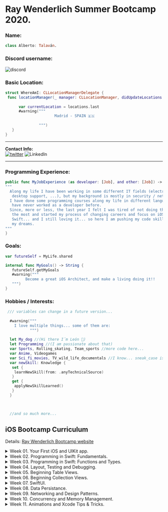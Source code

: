 # Ray Wenderlich Summer Bootcamp 2020.

### Name: 
```Swift
class Alberto: Talaván.
```

### Discord username:  
![discord](https://img.shields.io/badge/-TS:%20Alberto%20Talavan-00ACEE.svg?style=social&logo=discord) 

### Basic Location:  
```Swift
struct WhereAmI: CLLocationManagerDelegate {
 func locationManager(_ manager: CLLocationManager, didUpdateLocations locations: [CLLocation]) { 
 
      var currentLocation = locations.last
      #warning("""
                      Madrid - SPAIN 🇪🇸
                   
               """)
   }
}
 ```
---
 **Contact Info:**  
[![twitter](https://img.shields.io/badge/-@AlbertoTalavan-00ACEE.svg?style=social&logo=twitter)](https://twitter.com/albertotalavan)
![LinkedIn](https://img.shields.io/badge/-@AlbertoTalavan-00ACEE.svg?style=social&logo=linkedin)  

---

### Programming Experience:  
```Swift
public func MyJobExperience (as developer: [Job], and other: [Job]) -> String {
"""
  Along my life I have been working in some different IT fields (electronics,
   desktop support, ...), but my background is mostly in security / networking (SNOC).
  I have done some programming courses along my life in different languajes but I
   have never worked as a developer before.
  Since, more or less, the last year I felt I was tired of not doing the "thing" I love
   the most and started my process of changing careers and focus on iOS development and
   Swift... and I still loving it... so here I am pushing my code skills to achieve
   my dreams.
"""
}
```  

### Goals: 
```Swift
var futureSelf = MyLife.shared

internal func MyGoals() -> String {
   futureSelf.getMyGoals
   #warning("""
         Become a great iOS Architect, and make a living doing it!!
   """)
}
```  

### Hobbies / Interests:  

```Swift
 /// variables can change in a future version...
 
  #warning("""
    I love multiple things... some of them are:
           """)
           
  let My_dog //(Hi there I´m León 🐶)
  let Programming //(I am passionate about that) 
  var Sports, Rolling_skating, Team_sports //more code here...
  var Anime, Videogames
  var Sci_fi_movies, TV_wild_life_documentals //I know... sneak_case is not swifty but here it works
  var newSkill: Knowledge {
   set {
    learnNewSkill(from: .anyTechnicalSource)
   } 
   get {
    applyNewSkillLearned()
   }
  }
  
  
  
  //and so much more...  
 ``` 
 
 ## iOS Bootcamp Curriculum
Details: [Ray Wenderlich Bootcamp website](https://www.raywenderlich.com/10408731-rw-bootcamp)

<details>
<summary>Week 01. Your First iOS and UIKit app.</summary>

- 📚 Video course:
    - [Your first iOS and UIKit app.](https://www.raywenderlich.com/5993-your-first-ios-and-uikit-app)
- 📱 Homework:
    - [Week 01 homework solution.](https://github.com/AlbertoTalavan/TS_RWbootcamp_2020/tree/master/Week01)

</details>


<details>
<summary>Week 02. Programming in Swift: Fundamentals.</summary>

- 📚 Video course:
    - [Programming in Swift: Fundamentals.](https://www.raywenderlich.com/5539282-programming-in-swift-fundamentals)
- 📱 Homework:
    - [Week 02 homework solution.](https://github.com/AlbertoTalavan/TS_RWbootcamp_2020/tree/master/Week02)

</details>


<details>
<summary>Week 03. Programming in Swift: Functions and Types.</summary>

- 📚 Video course:
    - [Programming in Swift: Functions and Types.](https://www.raywenderlich.com/5429279-programming-in-swift-functions-and-types)
- 📱 Homework:
    - [Week 03 homework solution.](https://github.com/AlbertoTalavan/TS_RWbootcamp_2020/tree/master/Week03)

</details>


<details>
<summary>Week 04. Layout, Testing and Debugging.</summary>

- 📚 Video course:
    - [Beginning iOS Debugging.](https://www.raywenderlich.com/4681-beginning-ios-debugging)
    - [Layout in iOS.](https://www.raywenderlich.com/6849561-layout-in-ios)
- 📚 Article:
    - [Unit and UI Testing.](https://www.raywenderlich.com/960290-ios-unit-testing-and-ui-testing-tutorial)
- 📱 Homework:
    - [Week 04 homework solution.](https://github.com/AlbertoTalavan/TS_RWbootcamp_2020/tree/master/Week04)

</details>


<details>
<summary>Week 05. Beginning Table Views.</summary>

- 📚 Video course:
    - [Beginning Table Views.](https://www.raywenderlich.com/5995-beginning-table-views)
- 📱 Homework:
    - [Week 05 homework solution.](https://github.com/AlbertoTalavan/TS_RWbootcamp_2020/tree/master/Week05)

</details>


<details>
<summary>Week 06. Beginning Collection Views.</summary>

- 📚 Video course:
    - [Beginning Collection Views.](https://www.raywenderlich.com/5429927-beginning-collection-views)
- 📱 Homework:
    - [Week 06 homework solution.](https://github.com/AlbertoTalavan/TS_RWbootcamp_2020/tree/master/Week06)

</details>


<details>
<summary>Week 07. SwiftUI.</summary>

- 📚 Video courses:
    - [Your First iOS and SwiftUI app.](https://www.raywenderlich.com/4919757-your-first-ios-and-swiftui-app)
    - [Your Second iOS and SwiftUI app.](https://www.raywenderlich.com/5662524-your-second-ios-and-swiftui-app)
    - [SwiftUI.](https://www.raywenderlich.com/4001741-swiftui)
- 📱 Homework:
    - [Week 07 homework solution.](https://github.com/AlbertoTalavan/TS_RWbootcamp_2020/tree/master/Week07)

</details>


<details>
<summary>Week 08. Data Persistance.</summary>

- 📚 Video Courses:
    - [Beginning Core Data.](https://www.raywenderlich.com/7104-beginning-core-data)
    - [Saving Data in iOS.](https://www.raywenderlich.com/5429634-saving-data-in-ios)
- 📚 Article (from Apple documentation):
    - [Setting up Core Data with Cloudkit.](https://developer.apple.com/documentation/coredata/mirroring_a_core_data_store_with_cloudkit/setting_up_core_data_with_cloudkit)
- 📚 Extra Articles:
    - [SOLID Principles Applied to Swift.](https://marcosantadev.com/solid-principles-applied-swift/)
    - [SOLID Design Principles using Swift (easier to understand).](https://medium.com/ios-expert-series-or-interview-series/solid-design-principle-using-swift-34bb1731cfb3)
- 📱 Homework:
    - [Week 08 homework solution.](https://github.com/AlbertoTalavan/TS_RWbootcamp_2020/tree/master/Week08)

</details>


<details>
<summary>Week 09. Networking and Design Patterns.</summary>

- 📚 Video courses:
    - [Networking with URLSession.](https://www.raywenderlich.com/10376245-networking-with-urlsession)
    - [Fundamental iOS Design Patterns.](https://www.raywenderlich.com/1941154-fundamental-ios-design-patterns#c-rate)
- 📱 Homework:
    - [Week 09 homework solution.](https://github.com/AlbertoTalavan/TS_RWbootcamp_2020/tree/master/Week09)

</details>


<details>
<summary>Week 10. Concurrency and Memory Management.</summary>

- 📚 Video Courses:
    - [iOS Concurrency with GCD and Operations.](https://www.raywenderlich.com/9461083-ios-concurrency-with-gcd-and-operations)
    - [ARC & Memory Management.](https://www.raywenderlich.com/966538-arc-and-memory-management-in-swift)
- 📚 Extra Article:   
    - [Swift´s Closure capturing mechanics (by: John Sundell).](https://www.swiftbysundell.com/articles/swifts-closure-capturing-mechanics/)
- 📱 Homework:
    - [Week 10 homework solution.](https://github.com/AlbertoTalavan/TS_RWbootcamp_2020/tree/master/Week10)

</details>


<details>
<summary>Week 11. Animations and Xcode Tips & Tricks.</summary>

- 📚 Video Courses:
    - [Beginning iOS Animations.](https://www.raywenderlich.com/10523008-beginning-ios-animations)
    - [Xcode Tips & Tricks.](https://www.raywenderlich.com/3199-xcode-tips-and-tricks)
- 📚 Extra Video Courses:
    - [Intermediate iOS Animations.](https://www.raywenderlich.com/4226-intermediate-ios-animations)
    - [iOS Views and Animations: Learning by Stealing(PRO).](https://www.raywenderlich.com/267496-ios-views-and-animations-learning-by-stealing)
- 📱 Homework:
    - [Week 11 homework solution.](https://github.com/AlbertoTalavan/TS_RWbootcamp_2020/tree/master/Week11)

</details>

